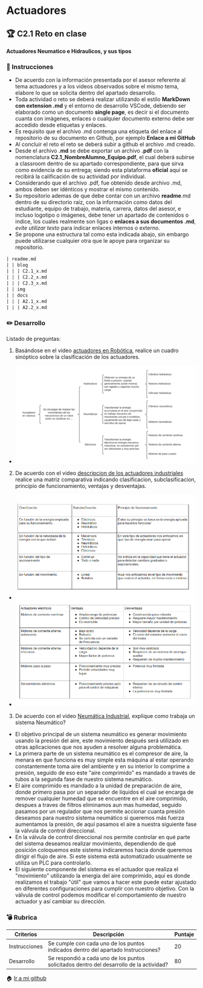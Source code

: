 # Actuadores

## :trophy: C2.1 Reto en clase

**Actuadores Neumatico e Hidraulicos, y sus tipos**

### :blue_book: Instrucciones

- De acuerdo con la información presentada por el asesor referente al tema actuadores y a los videos observados sobre el mismo tema, elabore lo que se solicita dentro del apartado desarrollo.
- Toda actividad o reto se deberá realizar utilizando el estilo **MarkDown con extension .md** y el entorno de desarrollo VSCode, debiendo ser elaborado como un documento **single page**, es decir si el documento cuanta con imágenes, enlaces o cualquier documento externo debe ser accedido desde etiquetas y enlaces.
- Es requisito que el archivo .md contenga una etiqueta del enlace al repositorio de su documento en Github, por ejemplo **Enlace a mi GitHub**
- Al concluir el reto el reto se deberá subir a github el archivo .md creado.
- Desde el archivo **.md** se debe exportar un archivo **.pdf** con la nomenclatura **C2.1_NombreAlumno_Equipo.pdf**, el cual deberá subirse a classroom dentro de su apartado correspondiente, para que sirva como evidencia de su entrega; siendo esta plataforma **oficial** aquí se recibirá la calificación de su actividad por individual.
- Considerando que el archivo .pdf, fue obtenido desde archivo .md, ambos deben ser idénticos y mostrar el mismo contenido.
- Su repositorio ademas de que debe contar con un archivo **readme**.md dentro de su directorio raíz, con la información como datos del estudiante, equipo de trabajo, materia, carrera, datos del asesor, e incluso logotipo o imágenes, debe tener un apartado de contenidos o indice, los cuales realmente son ligas o **enlaces a sus documentos .md**, _evite utilizar texto_ para indicar enlaces internos o externo.
- Se propone una estructura tal como esta indicada abajo, sin embargo puede utilizarse cualquier otra que le apoye para organizar su repositorio.  
``` 
| readme.md
| | blog
| | | C2.1_x.md
| | | C2.2_x.md
| | | C2.3_x.md
| | img
| | docs
| | | A2.1_x.md
| | | A2.2_x.md
```

### :pencil2: Desarrollo

Listado de preguntas:

1. Basándose en el video [actuadores en Robótica](https://www.youtube.com/watch?v=e_6rjEGWqoY), realice un cuadro sinóptico sobre la clasificación de los actuadores.
- ![sinoptico](../img/C2.1.png)
2. De acuerdo con el video [descripcion de los actuadores industriales](https://www.youtube.com/watch?v=mFsPxpFHajM) realice una matriz comparativa indicando clasificacion, subclasificacion, principio de funcionamiento, ventajas y desventajas.
- ![sinoptico](../img/C2.1_Tabla1.png)
- ![sinoptico](../img/C2.1_Tabla2.png)
3. De acuerdo con el video [Neumática Industrial](https://www.youtube.com/watch?v=Wee85cI6wwQ&t=394s), explique como trabaja un sistema Neumático?
- El objetivo principal de un sistema neumático es generar movimiento usando la presión del aire, este movimiento después será utilizado en otras aplicaciones que nos ayuden a resolver alguna problemática.
- La primera parte de un sistema neumático es el compresor de aire, la menara en que funciona es muy simple esta máquina al estar operando constantemente toma aire del ambiente y en su interior lo comprime a presión, seguido de eso este "aire comprimido" es mandado a través de tubos a la segunda fase de nuestro sistema neumático.
- El aire comprimido es mandado a la unidad de preparación de aire, donde primero pasa por un separador de líquidos el cual se encarga de remover cualquier humedad que se encuentre en el aire comprimido, despues a traves de filtros eliminamos aun mas humedad, seguido pasamos por un regulador que nos permite accionar cuanta presión deseamos para nuestro sistema neumático si queremos más fuerza aumentamos la presión, de aquí pasamos el aire a nuestra siguiente fase la válvula de control direccional.
- En la válvula de control direccional nos permite controlar en qué parte del sistema deseamos realizar movimiento, dependiendo de qué posición coloquemos este sistema indicaremos hacia donde queremos dirigir el flujo de aire. Si este sistema está automatizado usualmente se utiliza un PLC para controlarlo.  
- El siguiente componente del sistema es el actuador que realiza el "movimiento" utilizando la energía del aire comprimido, aquí es donde realizamos el trabajo "útil" que vamos a hacer este puede estar ajustado en diferentes configuraciones para cumplir con nuestro objetivo. Con la válvula de control podemos modificar el comportamiento de nuestro actuador y así cambiar su dirección. 


### :bomb: Rubrica

| Criterios     | Descripción                                                                                  | Puntaje |
| ------------- | -------------------------------------------------------------------------------------------- | ------- |
| Instrucciones | Se cumple con cada uno de los puntos indicados dentro del apartado Instrucciones?            | 20 |
| Desarrollo    | Se respondió a cada uno de los puntos solicitados dentro del desarrollo de la actividad?     | 80      |

:house: [Ir a mi github](https://github.com/Gabriel123x/Sistemas_Programables.git)